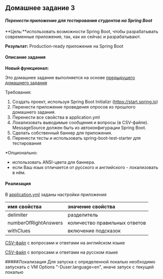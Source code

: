## Домашнее задание 3
#### *Перенести приложение для тестирования студентов на Spring Boot*
**Цель:**использовать возможности Spring Boot, чтобы разрабатывать современные приложения, так, как их сейчас и разрабатывают.

**Результат:** Production-ready приложение на Spring Boot
#### Описание задания

**Новый функционал:**

Это домашнее задание выполняется на основе [предыдущего домашнего задания](../spring-02) 

Требования:

1. Создать проект, используя Spring Boot Initializr (https://start.spring.io)
2. Перенести приложение проведения опросов из прошлого домашнего задания.
3. Перенести все свойства в application.yml
4. Локализовать выводимые сообщения и вопросы (в CSV-файле). MessageSource должен быть из автоконфигурации Spring Boot.
5. Сделать собственный баннер для приложения.
6. Перенести тесты и использовать spring-boot-test-starter для тестирования

*Опционально:
- использовать ANSI-цвета для баннера.
- если Ваш язык отличается от русского и английского - локализовать в нём.

#### Реализация

В [application.yml](./src/main/resources/application.yml) заданы настройки приложения

| имя свойства | значение свойства |
| :--- | :---  |
| delimiter | разделитель  |
| numberOfRightAnswers | количество правильных ответов |
| withClues | включение подсказок |

[CSV-файл](src/main/resources/tests_en.csv) с вопросами и ответами на английском языке

[CSV-файл](src/main/resources/tests_ru.csv) с вопросами и ответами на русском языке

#####Локализация
Для запуска с определенной локалью необходимо запускать с VM Options "-Duser.language=en", иначе запуск с текущей локалью
